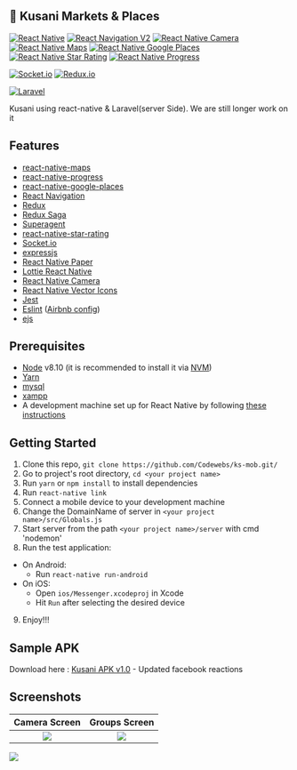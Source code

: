 
## 💚 Kusani Markets & Places

[![React Native](https://img.shields.io/badge/React%20Native-v0.55-blue.svg)](https://facebook.github.io/react-native/)
[![React Navigation V2](https://img.shields.io/badge/React%20Navigation-v2..0.1-blue.svg)](https://reactnavigation.org/)
[![React Native Camera](https://img.shields.io/badge/React%20Native%20Camera-v1.1.4-blue.svg)](https://github.com/react-native-community/react-native-camera)
[![React Native Maps ](https://img.shields.io/badge/React%20Native%20Maps-0.21.0-blue.svg)](https://github.com/react-community/react-native-maps)
[![React Native Google Places ](https://img.shields.io/badge/React%20Native%20Google%20Places-2.5.2-blue.svg)](https://github.com/tolu360/react-native-google-places)
[![React Native Star Rating](https://img.shields.io/badge/React%20Native%20Star%20Rating-v1.1.1-blue.svg)](https://github.com/djchie/react-native-star-rating)
[![React Native Progress](https://img.shields.io/badge/React%20Native%20Progress-v3.5.0-blue.svg)](https://github.com/oblador/react-native-progress)

[![Socket.io ](https://img.shields.io/badge/Socket.io-v2.1.1-green.svg)](https://www.npmjs.com/package/socket.io)
[![Redux.io ](https://img.shields.io/badge/Redux-v4.0.0-yellowgreen.svg)](https://github.com/reduxjs/redux)

[![Laravel ](https://img.shields.io/badge/Laravel-v5.4-red.svg)](https://github.com/laravel/laravel)


Kusani using react-native & Laravel(server Side). We are still longer work on it

## Features
* [react-native-maps](https://github.com/react-community/react-native-maps)
* [react-native-progress](https://github.com/oblador/react-native-progress)
* [react-native-google-places](https://github.com/tolu360/react-native-google-places)
* [React Navigation](https://reactnavigation.org/)
* [Redux](https://redux.js.org/)
* [Redux Saga](https://redux-saga.js.org/)
* [Superagent](https://www.npmjs.com/package/superagent)
* [react-native-star-rating](https://www.npmjs.com/package/superagent)
* [Socket.io](https://www.npmjs.com/package/socket.io)
* [expressjs](https://www.npmjs.com/package/express)
* [React Native Paper](https://callstack.github.io/react-native-paper/)
* [Lottie React Native](https://github.com/react-community/lottie-react-native/)
* [React Native Camera](https://github.com/react-native-community/react-native-camera)
* [React Native Vector Icons](https://github.com/oblador/react-native-vector-icons)
* [Jest](https://facebook.github.io/jest/)
* [Eslint](http://eslint.org/) ([Airbnb config](https://github.com/airbnb/javascript/tree/master/packages/eslint-config-airbnb))
* [ejs](https://www.npmjs.com/package/ejs)
## Prerequisites

* [Node](https://nodejs.org) v8.10 (it is recommended to install it via [NVM](https://github.com/creationix/nvm))
* [Yarn](https://yarnpkg.com)
* [mysql](https://www.npmjs.com/package/mysql)
* [xampp](https://www.apachefriends.org/fr/index.html)
* A development machine set up for React Native by following [these instructions](https://facebook.github.io/react-native/docs/getting-started.html)

## Getting Started

1. Clone this repo, `git clone https://github.com/Codewebs/ks-mob.git/ `
2. Go to project's root directory, `cd <your project name>`
3. Run `yarn` or `npm install` to install dependencies
4. Run `react-native link`
5. Connect a mobile device to your development machine
6. Change the DomainName of server in `<your project name>/src/Globals.js`
7. Start server from the path `<your project name>/server` with cmd 'nodemon'
8. Run the test application:
  * On Android:
    * Run `react-native run-android`
  * On iOS:
    * Open `ios/Messenger.xcodeproj` in Xcode
    * Hit `Run` after selecting the desired device

9. Enjoy!!!

## Sample APK
Download here : [Kusani APK v1.0](http://kusani.org) - Updated facebook reactions

## Screenshots

Camera Screen             |  Groups Screen
:-------------------------:|:-------------------------:
![](https://user-images.githubusercontent.com/15869386/42648341-3cd95c26-8624-11e8-9976-6117736922ed.png)  |  ![](https://user-images.githubusercontent.com/15869386/42648337-39681032-8624-11e8-8fec-a33750d67215.png)

![](https://user-images.githubusercontent.com/15869386/43475979-fd16b340-9514-11e8-9388-7b073af4578c.gif)



